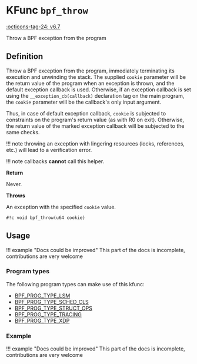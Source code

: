 # KFunc `bpf_throw`

<!-- [FEATURE_TAG](bpf_throw) -->
[:octicons-tag-24: v6.7](https://github.com/torvalds/linux/commit/fd5d27b70188379bb441d404c29a0afb111e1753)
<!-- [/FEATURE_TAG] -->

Throw a BPF exception from the program

## Definition

Throw a BPF exception from the program, immediately terminating its execution and unwinding the stack. The supplied `cookie` parameter will be the return value of the program when an exception is thrown, and the default exception callback is used. Otherwise, if an exception callback is set using the `__exception_cb(callback)` declaration tag on the main program, the `cookie` parameter will be the callback's only input argument.

Thus, in case of default exception callback, `cookie` is subjected to constraints on the program's return value (as with R0 on exit). Otherwise, the return value of the marked exception callback will be subjected to the same checks.

!!! note
    throwing an exception with lingering resources (locks, references, etc.) will lead to a verification error.

!!! note
    callbacks **cannot** call this helper.

**Return**

Never.

**Throws**

An exception with the specified `cookie` value.

<!-- [KFUNC_DEF] -->
`#!c void bpf_throw(u64 cookie)`
<!-- [/KFUNC_DEF] -->

## Usage

!!! example "Docs could be improved"
    This part of the docs is incomplete, contributions are very welcome

### Program types

The following program types can make use of this kfunc:

<!-- [KFUNC_PROG_REF] -->
- [BPF_PROG_TYPE_LSM](../../program-types/BPF_PROG_TYPE_LSM.md)
- [BPF_PROG_TYPE_SCHED_CLS](../../program-types/BPF_PROG_TYPE_SCHED_CLS.md)
- [BPF_PROG_TYPE_STRUCT_OPS](../../program-types/BPF_PROG_TYPE_STRUCT_OPS.md)
- [BPF_PROG_TYPE_TRACING](../../program-types/BPF_PROG_TYPE_TRACING.md)
- [BPF_PROG_TYPE_XDP](../../program-types/BPF_PROG_TYPE_XDP.md)
<!-- [/KFUNC_PROG_REF] -->

### Example

!!! example "Docs could be improved"
    This part of the docs is incomplete, contributions are very welcome

